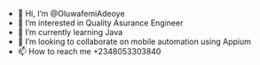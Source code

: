 - 👋 Hi, I’m @OluwafemiAdeoye
- 👀 I’m interested in Quality Asurance Engineer
- 🌱 I’m currently learning Java
- 💞️ I’m looking to collaborate on mobile automation using Appium
- 📫 How to reach me +2348053303840

<!---
OluwafemiAdeoye/OluwafemiAdeoye is a ✨ special ✨ repository because its `README.md` (this file) appears on your GitHub profile.
You can click the Preview link to take a look at your changes.
--->
